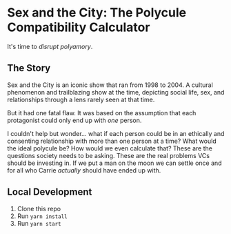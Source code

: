 # Sex and the City: The Polycule Compatibility Calculator

It's time to _disrupt polyamory_.

## The Story

Sex and the City is an iconic show that ran from 1998 to 2004. A cultural phenomenon and trailblazing show at the time, depicting social life, sex, and relationships through a lens rarely seen at that time.

But it had one fatal flaw. It was based on the assumption that each protagonist could only end up with _one_ person.

I couldn't help but wonder... what if each person could be in an ethically and consenting relationship with more than one person at a time? What would the ideal polycule be? How would we even calculate that? These are the questions society needs to be asking. These are the real problems VCs should be investing in. If we put a man on the moon we can settle once and for all who Carrie _actually_ should have ended up with.

## Local Development

1. Clone this repo
2. Run `yarn install`
3. Run `yarn start`
